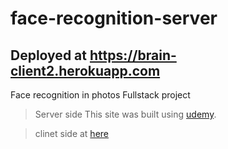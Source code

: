 # face-recognition-server

 ## Deployed at https://brain-client2.herokuapp.com

Face recognition in photos
Fullstack project
> Server side
 This site was built using [udemy](https://www.udemy.com/course/the-complete-web-developer-zero-to-mastery/learn/lecture/8766766?start=630#questions).


> clinet side at [here](https://github.com/yasminGedanken/Detect-face-client)
